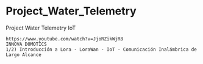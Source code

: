 # Project_Water_Telemetry
Project Water Telemetry IoT

```
https://www.youtube.com/watch?v=JjoRZikWjR8
INNOVA DOMOTICS
1/2) Introducción a Lora - LoraWan - IoT - Comunicación Inalámbrica de Largo Alcance




```
